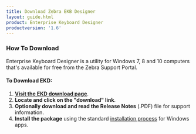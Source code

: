 ```yaml
---
title: Download Zebra EKB Designer
layout: guide.html
product: Enterprise Keyboard Designer
productversion: '1.6'
---
```


### How To Download
Enterprise Keyboard Designer is a utility for Windows 7, 8 and 10 computers that's available for free from the Zebra Support Portal. 

#### To Download EKD: 

1. **[Visit the EKD download page](https://www.zebra.com/us/en/support-downloads/software/productivity-apps/enterprise-keyboard-designer.html)**.
2. **Locate and click on the "download" link**.
3. **Optionally download and read the Release Notes** (.PDF) file for support information. 
4. **Install the package** using the standard [installation process](../guide/setup) for Windows apps.

<!-- 10/22/19- "vanity" link provided by support portal team to replace full URL

https://www.zebra.com/us/en/support-downloads/software/productivity-apps/enterprise-keyboard-designer.html 

-->